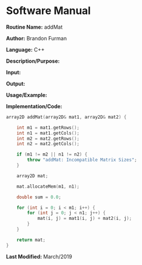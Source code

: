 # Software Manual

**Routine Name:** addMat

**Author:** Brandon Furman

**Language:** C++

**Description/Purpose:**

**Input:**

**Output:**

**Usage/Example:**

**Implementation/Code:** 
```cpp
array2D addMat(array2D& mat1, array2D& mat2) {

	int m1 = mat1.getRows();
	int n1 = mat1.getCols();
	int m2 = mat2.getRows();
	int n2 = mat2.getCols();

	if (m1 != m2 || n1 != n2) {
		throw "addMat: Incompatible Matrix Sizes";
	}

	array2D mat;

	mat.allocateMem(m1, n1);

	double sum = 0.0;

	for (int i = 0; i < m1; i++) {
		for (int j = 0; j < n1; j++) {
			mat(i, j) = mat1(i, j) + mat2(i, j);
		}
	}

	return mat;
}
```

**Last Modified:** March/2019